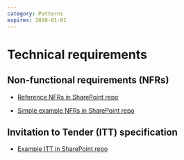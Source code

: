 ```yaml
---
category: Patterns
expires: 2020-01-01
---
```


# Technical requirements

## Non-functional requirements (NFRs)

- [Reference NFRs in SharePoint repo](https://educationgovuk.sharepoint.com/:w:/r/sites/gp/WorkplaceDocuments/Reference%20Architecture/Patterns/DFE%20Reference%20NFRs.docx?d=wad9f0663140a442ebd404c7837b6ce0f&csf=1&e=qh9Wjr)

- [Simple example NFRs in SharePoint repo](https://educationgovuk.sharepoint.com/:x:/r/sites/gp/WorkplaceDocuments/Reference%20Architecture/Patterns/Example%20NFRs%20-%20National%20Careers%20Service.xlsx?d=w988b58c4d30846a3a4f4ed66f8e13241&csf=1&e=QvfBiT)

## Invitation to Tender (ITT) specification

- [Example ITT in SharePoint repo](https://educationgovuk.sharepoint.com/:w:/r/sites/gp/WorkplaceDocuments/Reference%20Architecture/Patterns/EXAMPLE%20ITT%20Technical%20Specification.doc?d=w738a9f5489644520b7dfaeb9410bc60b&csf=1&e=8gLncV)
